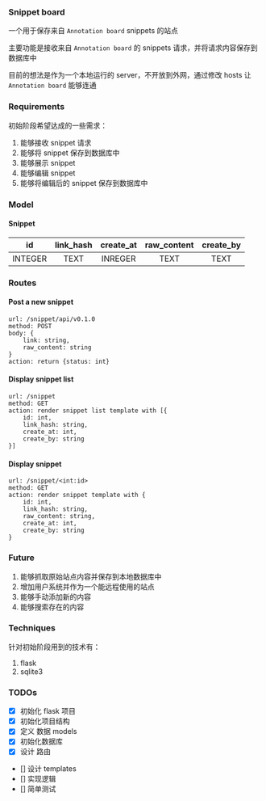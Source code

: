 ### Snippet board
一个用于保存来自 `Annotation board` snippets 的站点

主要功能是接收来自 `Annotation board` 的 snippets 请求，并将请求内容保存到数据库中

目前的想法是作为一个本地运行的 server，不开放到外网，通过修改 hosts 让 `Annotation board` 能够连通


### Requirements
初始阶段希望达成的一些需求：
1. 能够接收 snippet 请求
2. 能够将 snippet 保存到数据库中
3. 能够展示 snippet
4. 能够编辑 snippet
5. 能够将编辑后的 snippet 保存到数据库中

### Model
#### Snippet
| id | link\_hash | create\_at | raw\_content | create\_by |
| :------: | :------:| :------: | :------: | :------: |
| INTEGER | TEXT | INREGER | TEXT | TEXT |

### Routes
#### Post a new snippet
```
url: /snippet/api/v0.1.0
method: POST
body: {
    link: string,
    raw_content: string
}
action: return {status: int}
```

#### Display snippet list
```
url: /snippet
method: GET
action: render snippet list template with [{
    id: int,
    link_hash: string,
    create_at: int,
    create_by: string
}]
```

#### Display snippet
```
url: /snippet/<int:id>
method: GET
action: render snippet template with {
    id: int,
    link_hash: string,
    raw_content: string,
    create_at: int,
    create_by: string
}
```

### Future
1. 能够抓取原始站点内容并保存到本地数据库中
2. 增加用户系统并作为一个能远程使用的站点
3. 能够手动添加新的内容
4. 能够搜索存在的内容

### Techniques
针对初始阶段用到的技术有：
1. flask
2. sqlite3

### TODOs
- [x] 初始化 flask 项目
- [x] 初始化项目结构
- [x] 定义 数据 models
- [x] 初始化数据库
- [x] 设计 路由
- [] 设计 templates
- [] 实现逻辑
- [] 简单测试


